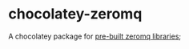 # chocolatey-zeromq
A chocolatey package for [pre-built zeromq libraries](http://sourceforge.net/projects/zeromq/files/zeromq-binaries/);

